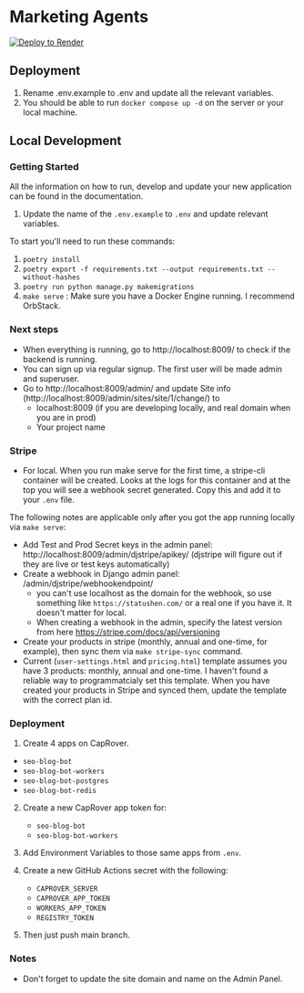 
# Marketing Agents

[![Deploy to Render](https://render.com/images/deploy-to-render-button.svg)](https://render.com/deploy)

## Deployment

1. Rename .env.example to .env and update all the relevant variables.
2. You should be able to run `docker compose up -d` on the server or your local machine.

## Local Development

### Getting Started

All the information on how to run, develop and update your new application can be found in the documentation.

1. Update the name of the `.env.example` to `.env` and update relevant variables.

To start you'll need to run these commands:
1. `poetry install`
2. `poetry export -f requirements.txt --output requirements.txt --without-hashes`
3. `poetry run python manage.py makemigrations`
4. `make serve` : Make sure you have a Docker Engine running. I recommend OrbStack.


### Next steps
- When everything is running, go to http://localhost:8009/ to check if the backend is running.
- You can sign up via regular signup. The first user will be made admin and superuser.
- Go to http://localhost:8009/admin/ and update Site info (http://localhost:8009/admin/sites/site/1/change/) to
  - localhost:8009 (if you are developing locally, and real domain when you are in prod)
  - Your project name


### Stripe
- For local. When you run make serve for the first time, a stripe-cli container will be created.
Looks at the logs for this container and at the top you will see a webhook secret generated.
Copy this and add it to your `.env` file.

The following notes are applicable only after you got the app running locally via `make serve`:
- Add Test and Prod Secret keys in the admin panel: http://localhost:8009/admin/djstripe/apikey/
(djstripe will figure out if they are live or test keys automatically)
- Create a webhook in Django admin panel: /admin/djstripe/webhookendpoint/
  - you can't use localhost as the domain for the webhook, so use something like `https://statushen.com/` or a real one if you have it. It doesn't matter for local.
  - When creating a webhook in the admin, specify the latest version from here https://stripe.com/docs/api/versioning
- Create your products in stripe (monthly, annual and one-time, for example), then sync them via `make stripe-sync` command.
- Current (`user-settings.html` and `pricing.html`) template assumes you have 3 products: monthly, annual and one-time.
  I haven't found a reliable way to programmatcialy set this template. When you have created your products in Stripe and synced them, update the template with the correct plan id.


### Deployment

1. Create 4 apps on CapRover.
  - `seo-blog-bot`
  - `seo-blog-bot-workers`
  - `seo-blog-bot-postgres`
  - `seo-blog-bot-redis`

2. Create a new CapRover app token for:
   - `seo-blog-bot`
   - `seo-blog-bot-workers`

3. Add Environment Variables to those same apps from `.env`.

4. Create a new GitHub Actions secret with the following:
   - `CAPROVER_SERVER`
   - `CAPROVER_APP_TOKEN`
   - `WORKERS_APP_TOKEN`
   - `REGISTRY_TOKEN`

5. Then just push main branch.

### Notes
- Don't forget to update the site domain and name on the Admin Panel.
